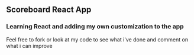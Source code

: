 ## Scoreboard React App

### Learning React and adding my own customization to the app
Feel free to fork or look at my code to see what i've done and comment on what i can improve
